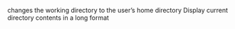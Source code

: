 changes the working directory to the user’s home directory
Display current directory contents in a long format
